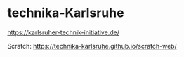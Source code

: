 # technika-Karlsruhe

https://karlsruher-technik-initiative.de/


Scratch:
https://technika-karlsruhe.github.io/scratch-web/
